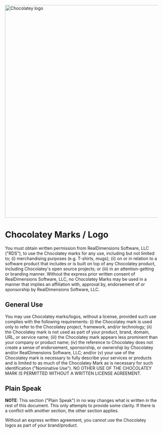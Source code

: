 <img alt="Chocolatey logo" width="700" src="http://chocolatey.org/content/images/icon_slogan_transparent.png" />

# Chocolatey Marks / Logo

You must obtain written permission from RealDimensions Software, LLC ("RDS"), to use the Chocolatey marks for any use, including but not limited to; (i) merchandising purposes (e.g. T-shirts, mugs); (ii) on or in relation to a software product that includes or is built on top of any Chocolatey product, including Chocolatey's open source projects; or (iii) in an attention-getting or branding manner. Without the express prior written consent of RealDimensions Software, LLC, no Chocolatey Marks may be used in a manner that implies an affiliation with, approval by, endorsement of or sponsorship by RealDimensions Software, LLC.

## General Use

You may use Chocolatey marks/logos, without a license, provided such use complies with the following requirements: (i) the Chocolatey mark is used only to refer to the Chocolatey project, framework, and/or technology; (ii) the Chocolatey mark is not used as part of your product, brand, domain, URL, or service name; (iii) the Chocolatey mark appears less prominent than your company or product name; (iv) the reference to Chocolatey does not create a sense of endorsement, sponsorship, or ownership by Chocolatey and/or RealDimensions Software, LLC; and/or (v) your use of the Chocolatey mark is necessary to fully describe your services or products and is limited to as much of the Chocolatey Mark as is necessary for such identification ("Nominative Use"). NO OTHER USE OF THE CHOCOLATEY MARK IS PERMITTED WITHOUT A WRITTEN LICENSE AGREEMENT.

## Plain Speak

**NOTE**: This section ("Plain Speak") in no way changes what is written in the rest of this document. This only attempts to provide some clarity. If there is a conflict with another section, the other section applies.

Without an express written agreement, you cannot use the Chocolatey logos as part of your brand/product.
